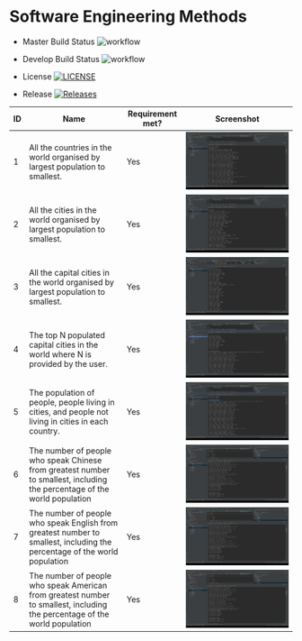 # Software Engineering Methods

- Master Build Status ![workflow](https://github.com/cormack15/SET08113-coursework/actions/workflows/main.yml/badge.svg)

- Develop Build Status ![workflow](https://github.com/cormack15/SET08113-coursework/actions/workflows/main.yml/badge.svg?branch=develop)

- License [![LICENSE](https://img.shields.io/github/license/cormack15/SET08113-coursework.svg?style=flat-square)](https://github.com/cormack15/sem3/blob/master/LICENSE)

- Release [![Releases](https://img.shields.io/github/release/cormack15/SET08113-coursework/all.svg?style=flat-square)](https://github.com/cormack15/SET08113-coursework/releases)

| ID  | Name                                                                                                                       | Requirement met? | Screenshot                                      |
|-----|----------------------------------------------------------------------------------------------------------------------------|------------------|-------------------------------------------------|
| 1   | All the countries in the world organised by largest population to smallest.                                                | Yes              | ![Screenshot 1](screenshots/Screenshot%201.png) |
| 2   | All the cities in the world organised by largest population to smallest.                                                   | Yes              | ![Screenshot 2](screenshots/Screenshot%202.png) |
| 3   | All the capital cities in the world organised by largest population to smallest.                                           | Yes              | ![Screenshot 3](screenshots/Screenshot%203.png) |
| 4   | The top N populated capital cities in the world where N is provided by the user.                                           | Yes              | ![Screenshot 4](screenshots/Screenshot%204.png) |
| 5   | The population of people, people living in cities, and people not living in cities in each country.                        | Yes              | ![Screenshot 5](screenshots/Screenshot%205.png) |
| 6   | The number of people who speak Chinese from greatest number to smallest, including the percentage of the world population  | Yes              | ![Screenshot 6](screenshots/Screenshot%206.png) |
| 7   | The number of people who speak English from greatest number to smallest, including the percentage of the world population  | Yes              | ![Screenshot 7](screenshots/Screenshot%206.png) |
| 8   | The number of people who speak American from greatest number to smallest, including the percentage of the world population | Yes              | ![Screenshot 8](screenshots/Screenshot%206.png) |
